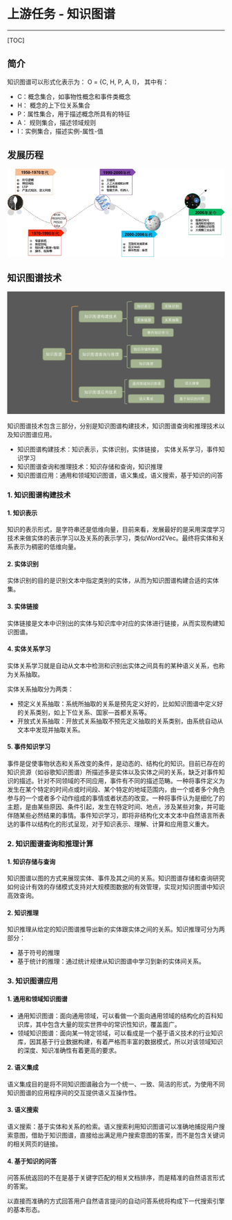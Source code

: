 # 上游任务 - 知识图谱

---

[TOC]

## 简介

知识图谱可以形式化表示为： O = {C, H, P, A, I}， 其中有：

- C：概念集合，如事物性概念和事件类概念
- H： 概念的上下位关系集合
- P：属性集合，用于描述概念所具有的特征
- A： 规则集合，描述领域规则
- I：实例集合，描述实例-属性-值

## 发展历程

![1](..\img\知识图谱\1.jpg)



## 知识图谱技术

![2](..\img\知识图谱\2.png)

知识图谱技术包含三部分，分别是知识图谱构建技术，知识图谱查询和推理技术以及知识图谱应用。

- 知识图谱构建技术：知识表示，实体识别，实体链接， 实体关系学习，事件知识学习
- 知识图谱查询和推理技术：知识存储和查询，知识推理
- 知识图谱应用：通用和领域知识图谱，语义集成，语义搜索，基于知识的问答

### 1. 知识图谱构建技术

#### 1. 知识表示

知识的表示形式，是字符串还是低维向量，目前来看，发展最好的是采用深度学习技术来做实体的表示学习以及关系的表示学习，类似Word2Vec。最终将实体和关系表示为稠密的低维向量。

#### 2. 实体识别

实体识别的目的是识别文本中指定类别的实体，从而为知识图谱构建合适的实体集。

#### 3. 实体链接

实体链接是文本中识别出的实体与知识库中对应的实体进行链接，从而实现构建知识图谱。

#### 4. 实体关系学习

实体关系学习就是自动从文本中检测和识别出实体之间具有的某种语义关系，也称为关系抽取。

实体关系抽取分为两类：

- 预定义关系抽取：系统所抽取的关系是预先定义好的，比如知识图谱中定义好的关系类别，如上下位关系、国家—首都关系等。
- 开放式关系抽取：开放式关系抽取不预先定义抽取的关系类别，由系统自动从文本中发现并抽取关系。

#### 5. 事件知识学习

事件是促使事物状态和关系改变的条件，是动态的、结构化的知识。目前已存在的知识资源（如谷歌知识图谱）所描述多是实体以及实体之间的关系，缺乏对事件知识的描述。针对不同领域的不同应用，事件有不同的描述范畴。一种将事件定义为发生在某个特定的时间点或时间段、某个特定的地域范围内，由一个或者多个角色参与的一个或者多个动作组成的事情或者状态的改变。一种将事件认为是细化了的主题，是由某些原因、条件引起，发生在特定时间、地点，涉及某些对象，并可能伴随某些必然结果的事情。事件知识学习，即将非结构化文本文本中自然语言所表达的事件以结构化的形式呈现，对于知识表示、理解、计算和应用意义重大。

### 2. 知识图谱查询和推理计算

#### 1. 知识存储与查询

知识图谱以图的方式来展现实体、事件及其之间的关系。知识图谱存储和查询研究如何设计有效的存储模式支持对大规模图数据的有效管理，实现对知识图谱中知识高效查询。

#### 2. 知识推理

知识推理从给定的知识图谱推导出新的实体跟实体之间的关系。知识推理可分为两部分：

- 基于符号的推理
- 基于统计的推理：通过统计规律从知识图谱中学习到新的实体间关系。

### 3. 知识图谱应用

#### 1.  通用和领域知识图谱

- 通用知识图谱：面向通用领域，可以看做一个面向通用领域的结构化的百科知识库，其中包含大量的现实世界中的常识性知识，覆盖面广。
- 领域知识图谱：面向某一特定领域，可以看成是一个基于语义技术的行业知识库，因其基于行业数据构建，有着严格而丰富的数据模式，所以对该领域知识的深度、知识准确性有着更高的要求。

#### 2. 语义集成

语义集成目的是将不同知识图谱融合为一个统一、一致、简洁的形式，为使用不同知识图谱的应用程序间的交互提供语义互操作性。

#### 3. 语义搜索

语义搜索：基于实体和关系的检索。语义搜索利用知识图谱可以准确地捕捉用户搜索意图，借助于知识图谱，直接给出满足用户搜索意图的答案，而不是包含关键词的相关网页的链接。

#### 4. 基于知识的问答

问答系统返回的不在是基于关键字匹配的相关文档排序，而是精准的自然语言形式的答案。

以直接而准确的方式回答用户自然语言提问的自动问答系统将构成下一代搜索引擎的基本形态。



